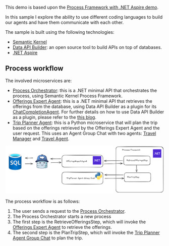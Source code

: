 This demo is based upon the [Process Framework with .NET Aspire demo](https://github.com/microsoft/semantic-kernel/tree/main/dotnet/samples/Demos/ProcessFrameworkWithAspire).

In this sample I explore the ability to use different coding languages to build our agents and have them communicate with each other.

The sample is built using the following technologies:

- [Semantic Kernel](https://learn.microsoft.com/en-us/semantic-kernel/)
- [Data API Builder](https://learn.microsoft.com/en-us/azure/data-api-builder/): an open source tool to build APIs on top of databases.
- [.NET Aspire](https://learn.microsoft.com/en-us/dotnet/aspire/get-started/aspire-overview)

## Process workflow

The involved microservices are:
- [Process Orchestrator](./src/TravelAgency.ProcessOrchestrator/Program.cs): this is a .NET minimal API that orchestrates the process, using Semantic Kernel Process Framework.
- [Offerings Expert Agent](./src/TravelAgency.OfferingsExpert/Program.cs): this is a .NET minimal API that retrieves the offerings from the database, using Data API Builder as a plugin for its [ChatCompletionAgent](./semantic-kernel/prompts/offering_expert_instructions.txt). For further details on how to use Data API Builder as a plugin, please refer to the [this blog](https://dev.to/tommasodotnet/net-aspire-for-data-chatting-3ghe).
- [Trip Planner Agent](./src/trip-planner/src/trip_planner/__init__.py): this is a Python microservice that will plan the trip based on the offerings retrieved by the Offerings Expert Agent and the user request. This uses an Agent Group Chat with two agents: [Travel Manager](semantic-kernel/prompts/travel_manager_instructions.txt) and [Travel Agent](./semantic-kernel/prompts/travel_agent_instructions.txt).

![Architecture](./docs/architecture.png)

The process workflow is as follows:
1. The user sends a request to the [Process Orchestrator](./src/TravelAgency.ProcessOrchestrator/Program.cs).
2. The Process Orchestrator starts a new process
3. The first step is the RetrieveOfferingsStep, which will invoke the [Offerings Expert Agent](./src/TravelAgency.OfferingsExpert/Program.cs) to retrieve the offerings.
4. The second step is the PlanTripStep, which will invoke the [Trip Planner Agent Group Chat](./src/trip-planner/src/trip_planner/__init__.py) to plan the trip.